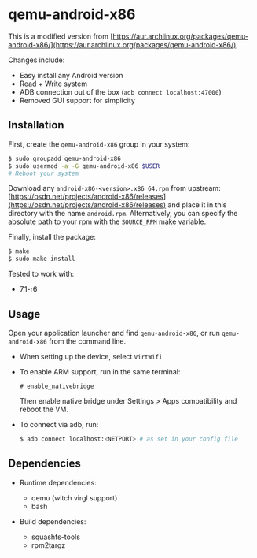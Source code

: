 # qemu-android-x86

This is a modified version from [https://aur.archlinux.org/packages/qemu-android-x86/](https://aur.archlinux.org/packages/qemu-android-x86/)

Changes include:

- Easy install any Android version
- Read + Write system
- ADB connection out of the box (`adb connect localhost:47000`)
- Removed GUI support for simplicity

## Installation

First, create the `qemu-android-x86` group in your system:

```sh
$ sudo groupadd qemu-android-x86
$ sudo usermod -a -G qemu-android-x86 $USER
# Reboot your system
```

Download any `android-x86-<version>.x86_64.rpm` from upstream: [https://osdn.net/projects/android-x86/releases](https://osdn.net/projects/android-x86/releases) and place it in this directory with the name `android.rpm`. Alternatively, you can specify the absolute path to your rpm with the `SOURCE_RPM` make variable.

Finally, install the package:

```sh
$ make
$ sudo make install
```

Tested to work with:

- 7.1-r6


## Usage

Open your application launcher and find `qemu-android-x86`, or run `qemu-android-x86` from the command line.


- When setting up the device, select `VirtWifi`

- To enable ARM support, run in the same terminal:

  ```
  # enable_nativebridge
  ```

  Then enable native bridge under Settings > Apps compatibility and reboot the VM.

- To connect via adb, run:

  ```sh
  $ adb connect localhost:<NETPORT> # as set in your config file
  ```

## Dependencies

- Runtime dependencies:
  - qemu (witch virgl support)
  - bash

- Build dependencies:
  - squashfs-tools
  - rpm2targz
